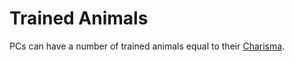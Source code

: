 # Trained Animals

PCs can have a number of trained animals equal to their [Charisma](../../Player%20Characters/Chosen%20Statistics/Charisma.md).